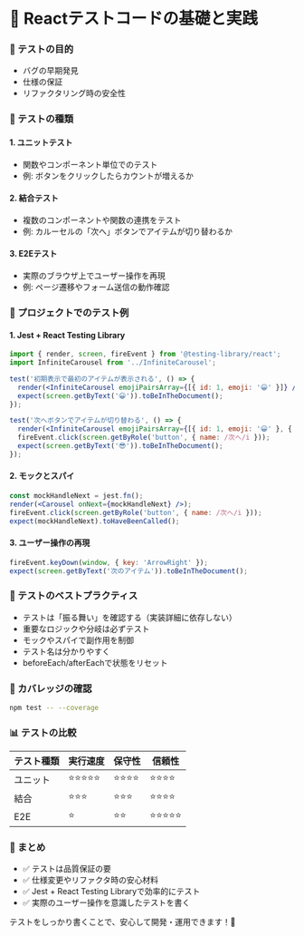# 🧪 Reactテストコードの基礎と実践

### 🎯 テストの目的
- バグの早期発見
- 仕様の保証
- リファクタリング時の安全性

### 📝 テストの種類

#### 1. ユニットテスト
- 関数やコンポーネント単位でのテスト
- 例: ボタンをクリックしたらカウントが増えるか

#### 2. 結合テスト
- 複数のコンポーネントや関数の連携をテスト
- 例: カルーセルの「次へ」ボタンでアイテムが切り替わるか

#### 3. E2Eテスト
- 実際のブラウザ上でユーザー操作を再現
- 例: ページ遷移やフォーム送信の動作確認

### 🎯 プロジェクトでのテスト例

#### 1. Jest + React Testing Library
```jsx
import { render, screen, fireEvent } from '@testing-library/react';
import InfiniteCarousel from '../InfiniteCarousel';

test('初期表示で最初のアイテムが表示される', () => {
  render(<InfiniteCarousel emojiPairsArray={[{ id: 1, emoji: '😀' }]} />);
  expect(screen.getByText('😀')).toBeInTheDocument();
});

test('次へボタンでアイテムが切り替わる', () => {
  render(<InfiniteCarousel emojiPairsArray={[{ id: 1, emoji: '😀' }, { id: 2, emoji: '😎' }]} />);
  fireEvent.click(screen.getByRole('button', { name: /次へ/i }));
  expect(screen.getByText('😎')).toBeInTheDocument();
});
```

#### 2. モックとスパイ
```jsx
const mockHandleNext = jest.fn();
render(<Carousel onNext={mockHandleNext} />);
fireEvent.click(screen.getByRole('button', { name: /次へ/i }));
expect(mockHandleNext).toHaveBeenCalled();
```

#### 3. ユーザー操作の再現
```jsx
fireEvent.keyDown(window, { key: 'ArrowRight' });
expect(screen.getByText('次のアイテム')).toBeInTheDocument();
```

### 🔧 テストのベストプラクティス
- テストは「振る舞い」を確認する（実装詳細に依存しない）
- 重要なロジックや分岐は必ずテスト
- モックやスパイで副作用を制御
- テスト名は分かりやすく
- beforeEach/afterEachで状態をリセット

### 🎯 カバレッジの確認
```bash
npm test -- --coverage
```

### 📊 テストの比較
| テスト種類 | 実行速度 | 保守性 | 信頼性 |
|------------|----------|--------|--------|
| ユニット   | ⭐⭐⭐⭐⭐   | ⭐⭐⭐⭐  | ⭐⭐⭐⭐  |
| 結合       | ⭐⭐⭐      | ⭐⭐⭐   | ⭐⭐⭐⭐  |
| E2E        | ⭐        | ⭐⭐    | ⭐⭐⭐⭐⭐ |

### 🎯 まとめ
- ✅ テストは品質保証の要
- ✅ 仕様変更やリファクタ時の安心材料
- ✅ Jest + React Testing Libraryで効率的にテスト
- ✅ 実際のユーザー操作を意識したテストを書く

テストをしっかり書くことで、安心して開発・運用できます！🚀 